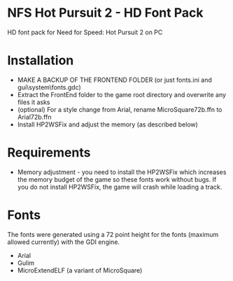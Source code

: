 # NFS Hot Pursuit 2 - HD Font Pack
HD font pack for Need for Speed: Hot Pursuit 2 on PC

# Installation
- MAKE A BACKUP OF THE FRONTEND FOLDER (or just fonts.ini and gui\system\fonts.gdc)
- Extract the FrontEnd folder to the game root directory and overwrite any files it asks
- (optional) For a style change from Arial, rename MicroSquare72b.ffn to Arial72b.ffn
- Install HP2WSFix and adjust the memory (as described below)

# Requirements
- Memory adjustment - you need to install the HP2WSFix which increases the memory budget of the game so these fonts work without bugs.
If you do not install HP2WSFix, the game will crash while loading a track.

# Fonts
The fonts were generated using a 72 point height for the fonts (maximum allowed currently) with the GDI engine.

- Arial
- Gulim
- MicroExtendELF (a variant of MicroSquare)


